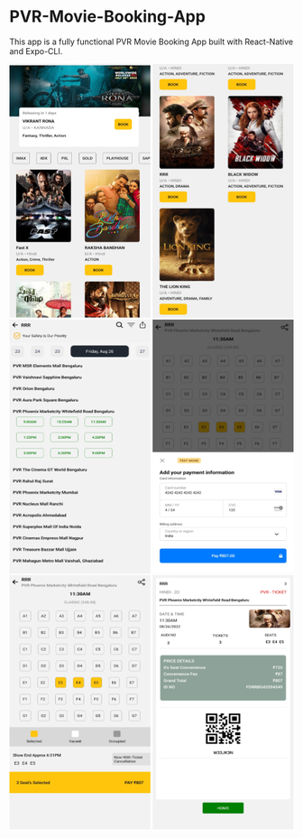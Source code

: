 # PVR-Movie-Booking-App

This app is a fully functional PVR Movie Booking App built with React-Native and Expo-CLI.

<div align="center">
  <img src="./Image/HomeScreen.jpg" height="450" width="250">
  <img src="./Image/HomeScreen1.jpg" height="450" width="250">
  <img src="./Image/Mall.jpg" height="450" width="250">
  <img src="./Image/Payment.jpg" height="450" width="250">
  <img src="./Image/Theatre.jpg" height="450" width="250">
  <img src="./Image/Ticket.jpg" height="450" width="250">
</div>
